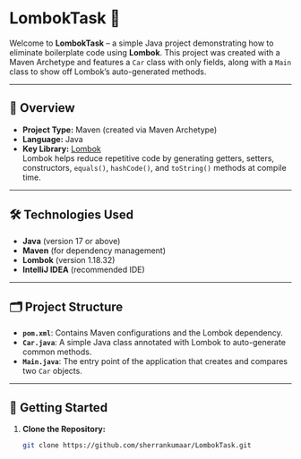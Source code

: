 # LombokTask 🚀

Welcome to **LombokTask** – a simple Java project demonstrating how to eliminate boilerplate code using **Lombok**. This project was created with a Maven Archetype and features a `Car` class with only fields, along with a `Main` class to show off Lombok’s auto-generated methods.

---

## 📌 Overview

- **Project Type:** Maven (created via Maven Archetype)
- **Language:** Java
- **Key Library:** [Lombok](https://projectlombok.org/)  
  Lombok helps reduce repetitive code by generating getters, setters, constructors, `equals()`, `hashCode()`, and `toString()` methods at compile time.

---

## 🛠 Technologies Used

- **Java** (version 17 or above)
- **Maven** (for dependency management)
- **Lombok** (version 1.18.32)
- **IntelliJ IDEA** (recommended IDE)

---

## 🗂 Project Structure


- **`pom.xml`**: Contains Maven configurations and the Lombok dependency.
- **`Car.java`**: A simple Java class annotated with Lombok to auto-generate common methods.
- **`Main.java`**: The entry point of the application that creates and compares two `Car` objects.

---

## 🚧 Getting Started

1. **Clone the Repository:**
   ```bash
   git clone https://github.com/sherrankumaar/LombokTask.git

